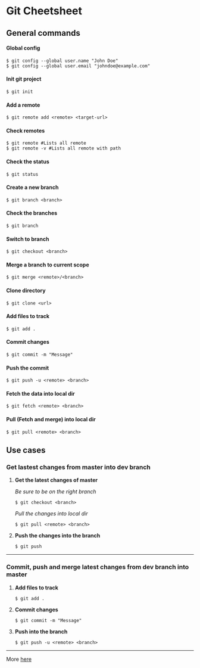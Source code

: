 # Git Cheetsheet
## General commands
#### Global config
```
$ git config --global user.name "John Doe"
$ git config --global user.email "johndoe@example.com"
```
#### Init git project
```
$ git init
```
#### Add a remote
```
$ git remote add <remote> <target-url>
```
#### Check remotes
```
$ git remote #Lists all remote
$ git remote -v #Lists all remote with path
```
#### Check the status
```
$ git status
```
#### Create a new branch
```
$ git branch <branch>
```
#### Check the branches
```
$ git branch
```
#### Switch to branch
```
$ git checkout <branch>
```
#### Merge a branch to current scope
```
$ git merge <remote>/<branch>
```
#### Clone directory
```
$ git clone <url>
```
#### Add files to track
```
$ git add .
```
#### Commit changes
```
$ git commit -m "Message"
```
#### Push the commit
```
$ git push -u <remote> <branch>
```
#### Fetch the data into local dir
```
$ git fetch <remote> <branch>
```
#### Pull (Fetch and merge) into local dir
```
$ git pull <remote> <branch>
```

## Use cases
### Get lastest changes from master into dev branch
1. **Get the latest changes of master**

	*Be sure to be on the right branch*

	```
	$ git checkout <branch>
	```  
	
	*Pull the changes into local dir*
	
	```
	$ git pull <remote> <branch>
	```
	
2. **Push the changes into the branch**
	
	```
	$ git push
	```

----

### Commit, push and merge latest changes from dev branch into master
1. **Add files to track**  

	```
	$ git add .
	```

2. **Commit changes**  

	```
	$ git commit -m "Message"
	```

3. **Push into the branch**

	```
	$ git push -u <remote> <branch>
	```
	
----

More [here](https://www.atlassian.com/git/tutorials/)
